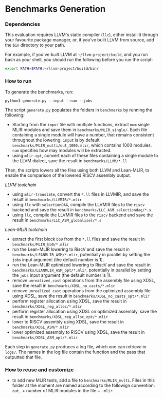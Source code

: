 # Benchmarks Generation 

### Dependencies 

This evaluation requires LLVM's static compiler (`llc`), either install it through your favourite
package manager, or, if you've built LLVM from source, add the `bin` directory
to your path.

For example, if you've built LLVM at `~/llvm-project/build`, and you run bash as
your shell, you should run the following before you run the script:

```bash
export PATH=$PATH:~/llvm-project/build/bin/
```

### How to run

To generate the benchmarks, run: 
```
python3 generate.py --input --num --jobs
```

The script `generate.py` populates the folders in `benchmarks` by running the following: 
- Starting from the `input` file with multiple functions, extract `num` single MLIR modules and save them in `benchmarks/MLIR_single/`. Each file containing a single module will have a number, that remains consistent throughout the lowering. `input` is by default `benchmarks/MLIR_multi/out_1000.mlir`, which contains 1000 modules. `num` specifies how may modules will be extracted. 
- using `mlir-opt`, convert each of these files containing a single module to the LLVM dialect, save the result in `benchmarks/LLVM/*.ll`

Then, the scripts lowers all the files using both LLVM and Lean-MLIR, to enable the comparison of the lowered RISCV assembly output. 

*LLVM toolchain*
- using `mlir-translate`, convert the `*.ll` files in LLVMIR, and save the result in `benchmarks/LLVMIR/*.mlir`
- using `llc` with `selectionDAG`, compile the LLVMIR files to the `riscv` backend and save the result in `benchmarks/LLC_ASM_selectiondag/*.s`
- using `llc`, compile the LLVMIR files to the `riscv` backend and save the result in `benchmarks/LLC_ASM_globalisel/*.s`

*Lean-MLIR toolchain*
- extract the first block `bb0` from the `*.ll` files and save the result in `benchmarks/MLIR_bb0/*.mlir`
- run the Lean-MLIR lowering to RiscV and save the result in `benchmarks/LEANMLIR_ASM/*.mlir`, potentially in parallel by setting the `jobs` input argument (the default number is 1).
- run the Lean-MLIR optimized lowering to RiscV and save the result in `benchmarks/LEANMLIR_ASM_opt/*.mlir`, potentially in parallel by setting the `jobs` input argument (the default number is 1).
- remove `unrealized_cast` operations from the assembly file using XDSL, save the result in `benchmarks/XDSL_no_casts/*.mlir`
- remove `unrealized_cast` operations from the optimized assembly file using XDSL, save the result in `benchmarks/XDSL_no_casts_opt/*.mlir`
- perform register allocation using XDSL, save the result in `benchmarks/XDSL_reg_alloc/*.mlir`
- perform register allocation using XDSL on optimized assembly, save the result in `benchmarks/XDSL_reg_alloc_opt/*.mlir`
- lower to RISCV assembly using XDSL, save the result in `benchmarks/XDSL_ASM/*.mlir`
- lower optimized assembly to RISCV using XDSL, save the result in `benchmarks/XDSL_ASM_opt/*.mlir`

Each step in `generate.py` produces a log file, which one can retrieve in `logs/`. The names in the log file contain the function and the pass that outputted that file.

### How to reuse and customize
- to add new MLIR tests, add a file to `benchmarks/MLIR_multi`. Files in this folder at the moment are named according to the followign convention: `out_` + number of MLIR modules in the file + `.mlir`.